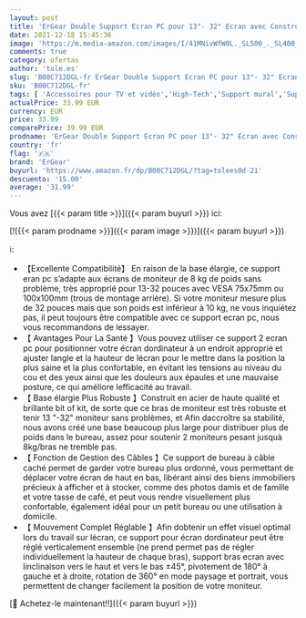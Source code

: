 ```yaml
---
layout: post
title: 'ErGear Double Support Ecran PC pour 13"- 32" Ecran avec Construction Solide Base Mouvement Fluide Support d écran Inclinaison ±45° Inclinaison 180° Rotation 360° Poids Maximal de 8 kg'
date: 2021-12-18 15:45:36
image: 'https://m.media-amazon.com/images/I/41MNivWfW0L._SL500_._SL400_.jpg'
comments: true
category: ofertas
author: 'tole.es'
slug: 'B08C712DGL-fr ErGear Double Support Ecran PC pour 13"- 32" Ecran avec...'
sku: 'B08C712DGL-fr'
tags: [ 'Accessoires pour TV et vidéo','High-Tech','Support mural','Supports et meubles TV','TV, vidéo et home cinéma','ergear', ]
actualPrice: 33.99 EUR
currency: EUR
price: 33.99
comparePrice: 39.99 EUR
prodname: 'ErGear Double Support Ecran PC pour 13"- 32" Ecran avec Construction Solide Base Mouvement Fluide Support d écran Inclinaison ±45° Inclinaison 180° Rotation 360° Poids Maximal de 8 kg'
country: 'fr'
flag: '🇫🇷'
brand: 'ErGear'
buyurl: 'https://www.amazon.fr/dp/B08C712DGL/?tag=tolees0d-21'
descuento: '15.00'
average: '31.99'
---
```


Vous avez [{{< param title >}}]({{< param buyurl >}}) ici:

[![{{< param prodname >}}]({{< param image >}})]({{< param buyurl >}})

ℹ️:

- 【Excellente Compatibilité】 En raison de la base élargie, ce support eran pc s’adapte aux écrans de moniteur de 8 kg de poids sans problème, très approprié pour 13-32 pouces avec VESA 75x75mm ou 100x100mm (trous de montage arrière). Si votre moniteur mesure plus de 32 pouces mais que son poids est inférieur à 10 kg, ne vous inquiétez pas, il peut toujours être compatible avec ce support ecran pc, nous vous recommandons de lessayer.
- 【 Avantages Pour La Santé 】Vous pouvez utiliser ce support 2 ecran pc pour positionner votre écran dordinateur à un endroit approprié et ajuster langle et la hauteur de lécran pour le mettre dans la position la plus saine et la plus confortable, en évitant les tensions au niveau du cou et des yeux ainsi que les douleurs aux épaules et une mauvaise posture, ce qui améliore lefficacité au travail.
- 【 Base élargie Plus Robuste 】Construit en acier de haute qualité et brillante bit of kit, de sorte que ce bras de moniteur est très robuste et tenir 13 "-32" moniteur sans problèmes, et Afin daccroître sa stabilité, nous avons créé une base beaucoup plus large pour distribuer plus de poids dans le bureau, assez pour soutenir 2 moniteurs pesant jusquà 8kg/bras ne tremble pas.
- 【 Fonction de Gestion des Câbles 】Ce support de bureau à câble caché permet de garder votre bureau plus ordonné, vous permettant de déplacer votre écran de haut en bas, libérant ainsi des biens immobiliers précieux à afficher et à stocker, comme des photos damis et de famille et votre tasse de café, et peut vous rendre visuellement plus confortable, également idéal pour un petit bureau ou une utilisation à domicile.
- 【 Mouvement Complet Réglable 】Afin dobtenir un effet visuel optimal lors du travail sur lécran, ce support pour écran dordinateur peut être réglé verticalement ensemble (ne prend permet pas de régler individuellement la hauteur de chaque bras), support bras ecran avec linclinaison vers le haut et vers le bas ±45°, pivotement de 180° à gauche et à droite, rotation de 360° en mode paysage et portrait, vous permettent de changer facilement la position de votre moniteur.

[🛒 Achetez-le maintenant!!]({{< param buyurl >}})

